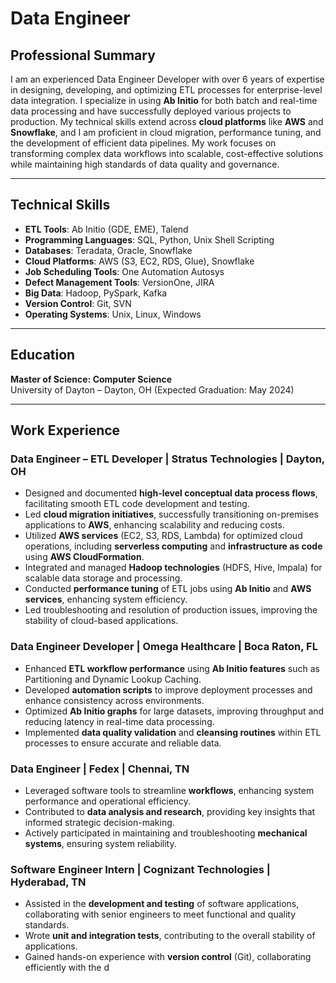 # Data Engineer

## Professional Summary

I am an experienced Data Engineer Developer with over 6 years of expertise in designing, developing, and optimizing ETL processes for enterprise-level data integration. I specialize in using **Ab Initio** for both batch and real-time data processing and have successfully deployed various projects to production. My technical skills extend across **cloud platforms** like **AWS** and **Snowflake**, and I am proficient in cloud migration, performance tuning, and the development of efficient data pipelines. My work focuses on transforming complex data workflows into scalable, cost-effective solutions while maintaining high standards of data quality and governance.

---

## Technical Skills

- **ETL Tools**: Ab Initio (GDE, EME), Talend
- **Programming Languages**: SQL, Python, Unix Shell Scripting
- **Databases**: Teradata, Oracle, Snowflake
- **Cloud Platforms**: AWS (S3, EC2, RDS, Glue), Snowflake
- **Job Scheduling Tools**: One Automation Autosys
- **Defect Management Tools**: VersionOne, JIRA
- **Big Data**: Hadoop, PySpark, Kafka
- **Version Control**: Git, SVN
- **Operating Systems**: Unix, Linux, Windows

---

## Education

**Master of Science: Computer Science**  
University of Dayton – Dayton, OH (Expected Graduation: May 2024)

---

## Work Experience

### **Data Engineer – ETL Developer | Stratus Technologies | Dayton, OH**

- Designed and documented **high-level conceptual data process flows**, facilitating smooth ETL code development and testing.
- Led **cloud migration initiatives**, successfully transitioning on-premises applications to **AWS**, enhancing scalability and reducing costs.
- Utilized **AWS services** (EC2, S3, RDS, Lambda) for optimized cloud operations, including **serverless computing** and **infrastructure as code** using **AWS CloudFormation**.
- Integrated and managed **Hadoop technologies** (HDFS, Hive, Impala) for scalable data storage and processing.
- Conducted **performance tuning** of ETL jobs using **Ab Initio** and **AWS services**, enhancing system efficiency.
- Led troubleshooting and resolution of production issues, improving the stability of cloud-based applications.

### **Data Engineer Developer | Omega Healthcare | Boca Raton, FL**

- Enhanced **ETL workflow performance** using **Ab Initio features** such as Partitioning and Dynamic Lookup Caching.
- Developed **automation scripts** to improve deployment processes and enhance consistency across environments.
- Optimized **Ab Initio graphs** for large datasets, improving throughput and reducing latency in real-time data processing.
- Implemented **data quality validation** and **cleansing routines** within ETL processes to ensure accurate and reliable data.

### **Data Engineer | Fedex | Chennai, TN**

- Leveraged software tools to streamline **workflows**, enhancing system performance and operational efficiency.
- Contributed to **data analysis and research**, providing key insights that informed strategic decision-making.
- Actively participated in maintaining and troubleshooting **mechanical systems**, ensuring system reliability.

### **Software Engineer Intern | Cognizant Technologies | Hyderabad, TN**

- Assisted in the **development and testing** of software applications, collaborating with senior engineers to meet functional and quality standards.
- Wrote **unit and integration tests**, contributing to the overall stability of applications.
- Gained hands-on experience with **version control** (Git), collaborating efficiently with the d
